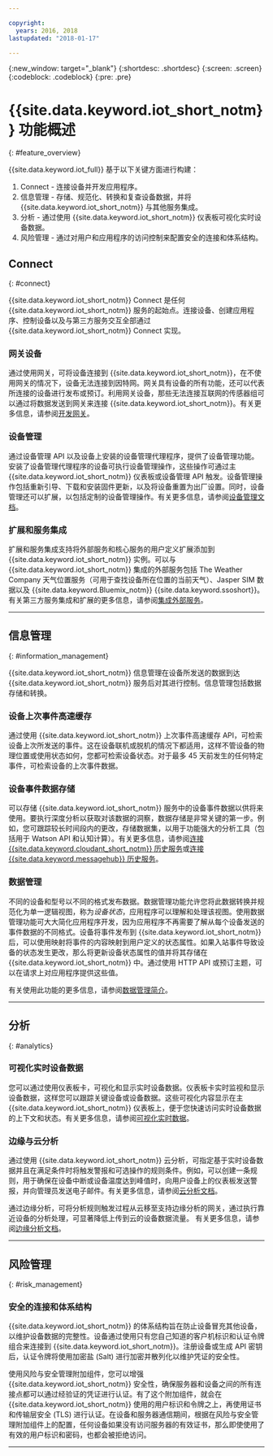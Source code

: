 ```yaml
---

copyright:
  years: 2016, 2018
lastupdated: "2018-01-17"

---
```


{:new_window: target="\_blank"}
{:shortdesc: .shortdesc}
{:screen: .screen}
{:codeblock: .codeblock}
{:pre: .pre}

# {{site.data.keyword.iot_short_notm}} 功能概述
{: #feature_overview}

{{site.data.keyword.iot_full}} 基于以下关键方面进行构建：

  1. Connect - 连接设备并开发应用程序。
  2. 信息管理 - 存储、规范化、转换和复查设备数据，并将 {{site.data.keyword.iot_short_notm}} 与其他服务集成。
  3. 分析 - 通过使用 {{site.data.keyword.iot_short_notm}} 仪表板可视化实时设备数据。
  4. 风险管理 - 通过对用户和应用程序的访问控制来配置安全的连接和体系结构。

## Connect
{: #connect}

{{site.data.keyword.iot_short_notm}} Connect 是任何 {{site.data.keyword.iot_short_notm}} 服务的起始点。连接设备、创建应用程序、控制设备以及与第三方服务交互全部通过 {{site.data.keyword.iot_short_notm}} Connect 实现。

### 网关设备

通过使用网关，可将设备连接到 {{site.data.keyword.iot_short_notm}}，在不使用网关的情况下，设备无法连接到因特网。网关具有设备的所有功能，还可以代表所连接的设备进行发布或预订。利用网关设备，那些无法连接互联网的传感器组可以通过将数据发送到网关来连接 {{site.data.keyword.iot_short_notm}}。有关更多信息，请参阅[开发网关](https://console.ng.bluemix.net/docs/services/IoT/gateways/gw_dev_index.html)。

### 设备管理

通过设备管理 API 以及设备上安装的设备管理代理程序，提供了设备管理功能。安装了设备管理代理程序的设备可执行设备管理操作，这些操作可通过主 {{site.data.keyword.iot_short_notm}} 仪表板或设备管理 API 触发。设备管理操作包括重新引导、下载和安装固件更新，以及将设备重置为出厂设置。同时，设备管理还可以扩展，以包括定制的设备管理操作。有关更多信息，请参阅[设备管理文档](https://console.ng.bluemix.net/docs/services/IoT/devices/device_mgmt/index.html)。

### 扩展和服务集成

扩展和服务集成支持将外部服务和核心服务的用户定义扩展添加到 {{site.data.keyword.iot_short_notm}} 实例。可以与 {{site.data.keyword.iot_short_notm}} 集成的外部服务包括 The Weather Company 天气位置服务（可用于查找设备所在位置的当前天气）、Jasper SIM 数据以及 {{site.data.keyword.Bluemix_notm}} {{site.data.keyword.ssoshort}}。有关第三方服务集成和扩展的更多信息，请参阅[集成外部服务](https://console.ng.bluemix.net/docs/services/IoT/reference/extensions/index.html)。


---

## 信息管理
{: #information_management}

{{site.data.keyword.iot_short_notm}} 信息管理在设备所发送的数据到达 {{site.data.keyword.iot_short_notm}} 服务后对其进行控制。信息管理包括数据存储和转换。

### 设备上次事件高速缓存

通过使用 {{site.data.keyword.iot_short_notm}} 上次事件高速缓存 API，可检索设备上次所发送的事件。这在设备联机或脱机的情况下都适用，这样不管设备的物理位置或使用状态如何，您都可检索设备状态。对于最多 45 天前发生的任何特定事件，可检索设备的上次事件数据。

### 设备事件数据存储

可以存储 {{site.data.keyword.iot_short_notm}} 服务中的设备事件数据以供将来使用。要执行深度分析以获取对该数据的洞察，数据存储是非常关键的第一步。例如，您可跟踪较长时间段内的更改，存储数据集，以用于功能强大的分析工具（包括用于 Watson API 和认知计算）。有关更多信息，请参阅[连接 {{site.data.keyword.cloudant_short_notm}} 历史服务](https://console.ng.bluemix.net/docs/services/IoT/cloudant_connector.html)或[连接 {{site.data.keyword.messagehub}} 历史服务](https://console.ng.bluemix.net/docs/services/IoT/message_hub.html)。

### 数据管理

不同的设备和型号以不同的格式发布数据。数据管理功能允许您将此数据转换并规范化为单一逻辑视图，称为*设备状态*，应用程序可以理解和处理该视图。使用数据管理功能可大大简化应用程序开发，因为应用程序不再需要了解从每个设备发送的事件数据的不同格式。设备将事件发布到 {{site.data.keyword.iot_short_notm}} 后，可以使用映射将事件的内容映射到用户定义的状态属性。如果入站事件导致设备的状态发生更改，那么将更新设备状态属性的值并将其存储在 {{site.data.keyword.iot_short_notm}} 中。通过使用 HTTP API 或预订主题，可以在请求上对应用程序提供这些值。

有关使用此功能的更多信息，请参阅[数据管理简介](GA_information_management/ga_im_device_twin.html)。

---
## 分析
{: #analytics}

### 可视化实时设备数据

您可以通过使用仪表板卡，可视化和显示实时设备数据。仪表板卡实时监视和显示设备数据，这样您可以跟踪关键设备或设备数据。这些可视化内容显示在主 {{site.data.keyword.iot_short_notm}} 仪表板上，便于您快速访问实时设备数据的上下文和状态。有关更多信息，请参阅[可视化实时数据](https://console.ng.bluemix.net/docs/services/IoT/data_visualization.html)。

### 边缘与云分析

通过使用 {{site.data.keyword.iot_short_notm}} 云分析，可指定基于实时设备数据并且在满足条件时将触发警报和可选操作的规则条件。例如，可以创建一条规则，用于确保在设备中断或设备温度达到峰值时，向用户设备上的仪表板发送警报，并向管理员发送电子邮件。有关更多信息，请参阅[云分析文档](https://console.ng.bluemix.net/docs/services/IoT/cloud_analytics.html)。

通过边缘分析，可将分析规则触发过程从云移至支持边缘分析的网关，通过执行靠近设备的分析处理，可显著降低上传到云的设备数据流量。
有关更多信息，请参阅[边缘分析文档](https://console.ng.bluemix.net/docs/services/IoT/edge_analytics.html)。

---

## 风险管理
{: #risk_management}

### 安全的连接和体系结构

{{site.data.keyword.iot_short_notm}} 的体系结构旨在防止设备冒充其他设备，以维护设备数据的完整性。设备通过使用只有您自己知道的客户机标识和认证令牌组合来连接到 {{site.data.keyword.iot_short_notm}}。注册设备或生成 API 密钥后，认证令牌将使用加密盐 (Salt) 进行加密并散列化以维护凭证的安全性。

使用风险与安全管理附加组件，您可以增强 {{site.data.keyword.iot_short_notm}} 安全性，确保服务器和设备之间的所有连接点都可以通过经验证的凭证进行认证。有了这个附加组件，就会在 {{site.data.keyword.iot_short_notm}} 使用的用户标识和令牌之上，再使用证书和传输层安全 (TLS) 进行认证。在设备和服务器通信期间，根据在风险与安全管理附加组件上的配置，任何设备如果没有访问服务器的有效证书，那么即使使用了有效的用户标识和密码，也都会被拒绝访问。

---
